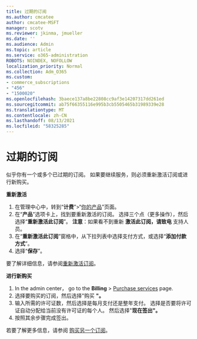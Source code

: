 ```yaml
---
title: 过期的订阅
ms.author: cmcatee
author: cmcatee-MSFT
manager: scotv
ms.reviewer: jkinma, jmueller
ms.date: ''
ms.audience: Admin
ms.topic: article
ms.service: o365-administration
ROBOTS: NOINDEX, NOFOLLOW
localization_priority: Normal
ms.collection: Adm_O365
ms.custom:
- commerce_subscriptions
- "456"
- "1500020"
ms.openlocfilehash: 3baece137a8be22808cc9af3e14207317dd261ed
ms.sourcegitcommit: ab75f66355116e995b3cb5505465b31989339e28
ms.translationtype: MT
ms.contentlocale: zh-CN
ms.lasthandoff: 08/13/2021
ms.locfileid: "58325285"
---
```

# <a name="expired-subscription"></a>过期的订阅

似乎你有一个或多个已过期的订阅。 如果要继续服务，则必须重新激活订阅或进行新购买。
  
**重新激活**
  
1. 在管理中心中，转到“**计费**”\>“[你的产品](https://go.microsoft.com/fwlink/p/?linkid=842054)”页面。
2. 在“**产品**”选项卡上，找到要重新激活的订阅。 选择三个点（更多操作），然后选择“**重新激活此订阅**”。
    **注意**：如果看不到重新 **激活此订阅，请致电** 支持人员。
3. 在“**重新激活此订阅**”窗格中，从下拉列表中选择支付方式，或选择“**添加付款方式**”。
4. 选择“**保存**”。

要了解详细信息，请参阅[重新激活订阅](https://docs.microsoft.com/microsoft-365/commerce/subscriptions/reactivate-your-subscription)。

**进行新购买**
  
1. In the admin center， go to the **Billing** \> [Purchase services](https://go.microsoft.com/fwlink/p/?linkid=868433) page.
2. 选择要购买的订阅，然后选择"购买 **"。**
3. 输入所需的许可证数，然后选择是每月支付还是整年支付。 选择是否要将许可证自动分配给当前没有许可证的每个人。 然后选择"**现在签出"。**
4. 按照其余步骤完成签出。

若要了解更多信息，请参阅 [购买另一个订阅](https://docs.microsoft.com/microsoft-365/commerce/buy-another-subscription)。